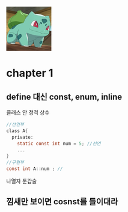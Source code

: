 ![str](/assets/img/strangec120.png)
# chapter 1
## 
## define 대신 const, enum, inline
클래스 안 정적 상수
~~~c
//선언부
class A{
  private:
    static const int num = 5; //선언
    ...
}
//구현부
const int A::num ; // 

~~~

나열자 둔갑술


## 낌새만 보이면 cosnst를 들이대라


